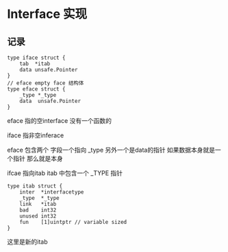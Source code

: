 # Interface 实现

## 记录

```
type iface struct {
    tab  *itab
    data unsafe.Pointer
}
// eface empty face 结构体
type eface struct {
    _type *_type
    data  unsafe.Pointer
}
```

eface 指的空interface 没有一个函数的

iface 指非空inferace

eface 包含两个 字段一个指向 _type 另外一个是data的指针 如果数据本身就是一个指针 那么就是本身

ifcae 指向itab itab 中包含一个 _TYPE 指针

```
type itab struct {
    inter  *interfacetype
    _type  *_type
    link   *itab
    bad    int32
    unused int32
    fun    [1]uintptr // variable sized
}
```

这里是新的itab
